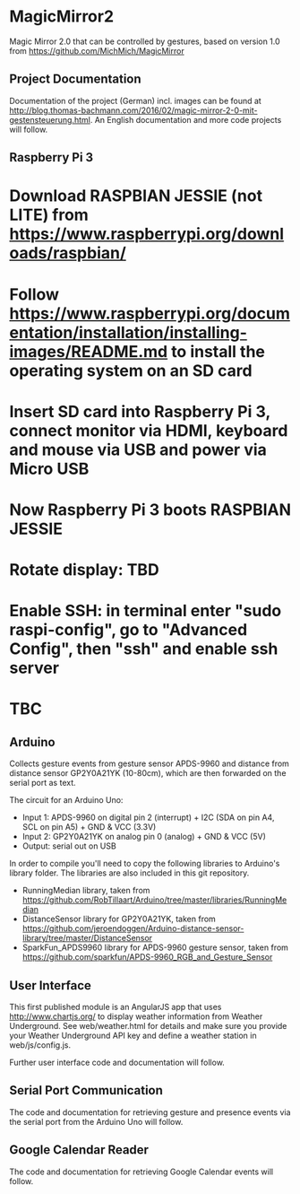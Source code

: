 # MagicMirror2
Magic Mirror 2.0 that can be controlled by gestures, based on version 1.0 from https://github.com/MichMich/MagicMirror

## Project Documentation
Documentation of the project (German) incl. images can be found at http://blog.thomas-bachmann.com/2016/02/magic-mirror-2-0-mit-gestensteuerung.html. An English documentation and more code projects will follow.

## Raspberry Pi 3
# Download RASPBIAN JESSIE (not LITE) from https://www.raspberrypi.org/downloads/raspbian/
# Follow https://www.raspberrypi.org/documentation/installation/installing-images/README.md to install the operating system on an SD card
# Insert SD card into Raspberry Pi 3, connect monitor via HDMI, keyboard and mouse via USB and power via Micro USB
# Now Raspberry Pi 3 boots RASPBIAN JESSIE
# Rotate display: TBD
# Enable SSH: in terminal enter "sudo raspi-config", go to "Advanced Config", then "ssh" and enable ssh server
# TBC

## Arduino
Collects gesture events from gesture sensor APDS-9960 and distance from distance sensor GP2Y0A21YK (10-80cm), which are then forwarded on the serial port as text.

The circuit for an Arduino Uno:
* Input 1: APDS-9960 on digital pin 2 (interrupt) + I2C (SDA on pin A4, SCL on pin A5) + GND & VCC (3.3V)
* Input 2: GP2Y0A21YK on analog pin 0 (analog) + GND & VCC (5V)
* Output: serial out on USB
  
In order to compile you'll need to copy the following libraries to Arduino's library folder. The libraries are also included in this git repository.
* RunningMedian library, taken from https://github.com/RobTillaart/Arduino/tree/master/libraries/RunningMedian
* DistanceSensor library for GP2Y0A21YK, taken from https://github.com/jeroendoggen/Arduino-distance-sensor-library/tree/master/DistanceSensor
* SparkFun_APDS9960 library for APDS-9960 gesture sensor, taken from https://github.com/sparkfun/APDS-9960_RGB_and_Gesture_Sensor

## User Interface
This first published module is an AngularJS app that uses http://www.chartjs.org/ to display weather information from Weather Underground. See web/weather.html for details and make sure you provide your Weather Underground API key and define a weather station in web/js/config.js.

Further user interface code and documentation will follow.

## Serial Port Communication
The code and documentation for retrieving gesture and presence events via the serial port from the Arduino Uno will follow.

## Google Calendar Reader
The code and documentation for retrieving Google Calendar events will follow.
